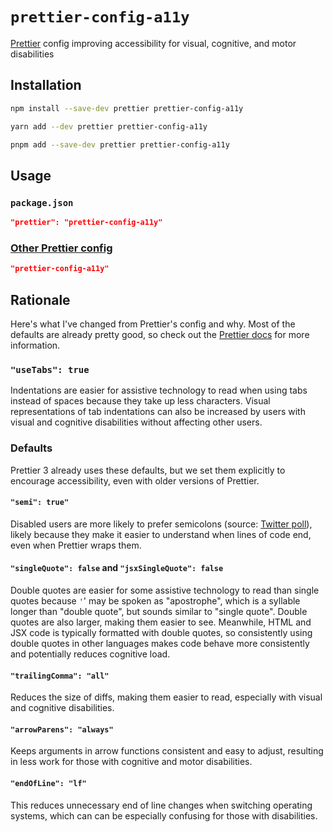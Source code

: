 # `prettier-config-a11y`

[Prettier](https://prettier.io/) config improving accessibility for visual, cognitive, and motor disabilities

## Installation

```sh
npm install --save-dev prettier prettier-config-a11y
```

```sh
yarn add --dev prettier prettier-config-a11y
```

```sh
pnpm add --save-dev prettier prettier-config-a11y
```

## Usage

### `package.json`

```json
"prettier": "prettier-config-a11y"
```

### [Other Prettier config](https://prettier.io/docs/en/configuration.html)

```json
"prettier-config-a11y"
```

## Rationale

Here's what I've changed from Prettier's config and why. Most of the defaults are already pretty good, so check out the [Prettier docs](https://prettier.io/docs/en/options.html) for more information.

### `"useTabs": true`

Indentations are easier for assistive technology to read when using tabs instead of spaces because they take up less characters. Visual representations of tab indentations can also be increased by users with visual and cognitive disabilities without affecting other users.

### Defaults

Prettier 3 already uses these defaults, but we set them explicitly to encourage accessibility, even with older versions of Prettier.

#### `"semi": true"`

Disabled users are more likely to prefer semicolons (source: [Twitter poll](https://twitter.com/nickemccurdy/status/1624305594415955973)), likely because they make it easier to understand when lines of code end, even when Prettier wraps them.

#### `"singleQuote": false` and `"jsxSingleQuote": false`

Double quotes are easier for some assistive technology to read than single quotes because `'`' may be spoken as "apostrophe", which is a syllable longer than "double quote", but sounds similar to "single quote". Double quotes are also larger, making them easier to see. Meanwhile, HTML and JSX code is typically formatted with double quotes, so consistently using double quotes in other languages makes code behave more consistently and potentially reduces cognitive load.

#### `"trailingComma": "all"`

Reduces the size of diffs, making them easier to read, especially with visual and cognitive disabilities.

#### `"arrowParens": "always"`

Keeps arguments in arrow functions consistent and easy to adjust, resulting in less work for those with cognitive and motor disabilities.

#### `"endOfLine": "lf"`

This reduces unnecessary end of line changes when switching operating systems, which can can be especially confusing for those with disabilities.
